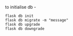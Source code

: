 to initialise db - 
``` 
flask db init 
flask db migrate -m "message"
flask db upgrade 
flask db downgrade
```